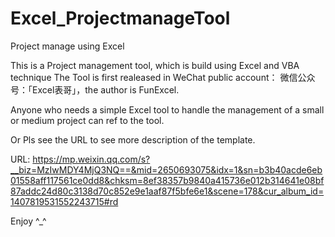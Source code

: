 # Excel_ProjectmanageTool
Project manage using Excel

This is a Project management tool, which is build using Excel and VBA technique 
The Tool is first realeased  in WeChat public account：
微信公众号：「Excel表哥」，the author is FunExcel.

Anyone who needs a simple Excel tool to handle the management of a small or medium project can ref to the tool.

Or Pls see the URL to see more description of the template.

URL:
https://mp.weixin.qq.com/s?__biz=MzIwMDY4MjQ3NQ==&mid=2650693075&idx=1&sn=b3b40acde6eb01558aff117561ce0dd8&chksm=8ef38357b9840a415736e012b314641e08bf87addc24d80c3138d70c852e9e1aaf87f5bfe6e1&scene=178&cur_album_id=1407819531552243715#rd

Enjoy ^_^
